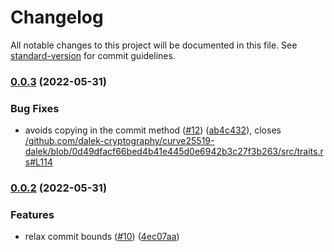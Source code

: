 # Changelog

All notable changes to this project will be documented in this file. See [standard-version](https://github.com/conventional-changelog/standard-version) for commit guidelines.

### [0.0.3](https://github.com/tari-project/bulletproofs-plus/compare/v0.0.2...v0.0.3) (2022-05-31)


### Bug Fixes

* avoids copying in the commit method ([#12](https://github.com/tari-project/bulletproofs-plus/issues/12)) ([ab4c432](https://github.com/tari-project/bulletproofs-plus/commit/ab4c4324e949822a741249360d97bec4a5684a59)), closes [/github.com/dalek-cryptography/curve25519-dalek/blob/0d49dfacf66bed4b41e445d0e6942b3c27f3b263/src/traits.rs#L114](https://github.com/tari-project//github.com/dalek-cryptography/curve25519-dalek/blob/0d49dfacf66bed4b41e445d0e6942b3c27f3b263/src/traits.rs/issues/L114)

### [0.0.2](https://github.com/tari-project/bulletproofs-plus/compare/v0.0.1...v0.0.2) (2022-05-31)


### Features

* relax commit bounds ([#10](https://github.com/tari-project/bulletproofs-plus/issues/10)) ([4ec07aa](https://github.com/tari-project/bulletproofs-plus/commit/4ec07aa89f5ef6388607e8407e9251225bf8cae3))
